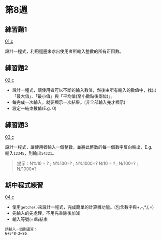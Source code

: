 # 第8週

## 練習題1

[01.c](01.c)

設計一程式，利用迴圈來求出使用者所輸入整數的所有正因數。

## 練習題2

[02.c](02.c)

- 設計一程式，讓使用者可以不斷的輸入數值，然後由所有輸入的數值中，找出「最大值」、「最小值」與「平均值(至小數點後兩位)」。
- 每完成一次輸入，就要顯示一次結果。(非全部輸入完才顯示)
- 設定一結束數值(E.g. 0)

## 練習題3

[03.c](03.c)

設計一程式，讓使用者輸入一個整數，並將此整數的每一個數字反向輸出，E.g. 輸入`12345`，則輸出`54321`。

> 提示：N%10 = ? ; N%100=? ; N%1000=?
> N/10 = ? ; N/100=? ; N/1000=?

## 期中程式練習

[04.c](04.c)

- 使用`getche()`來設計一程式，完成簡單的計算機功能。(包含數字與+,-,*,/,=)
- 先輸入的先處理，不用先乘除後加減
- 輸入等號(=)時結束

```
請輸入一四則運算：
6+5*8-2=86
```
